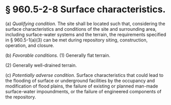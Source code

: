 # § 960.5-2-8   Surface characteristics.

(a) *Qualifying condition.* The site shall be located such that, considering the surface characteristics and conditions of the site and surrounding area, including surface-water systems and the terrain, the requirements specified in § 960.5-1(a)(3) can be met during repository siting, construction, operation, and closure.


(b) *Favorable conditions.* (1) Generally flat terrain.


(2) Generally well-drained terrain.


(c) *Potentially adverse condition.* Surface characteristics that could lead to the flooding of surface or underground facilities by the occupancy and modification of flood plains, the failure of existing or planned man-made surface-water impoundments, or the failure of engineered components of the repository. 




